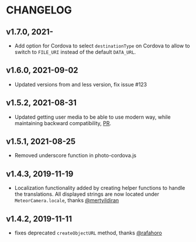 # CHANGELOG

## v1.7.0, 2021-

* Add option for Cordova to select `destinationType` on Cordova to allow to switch to `FILE_URI` instead of the default `DATA_URL`. 

## v1.6.0, 2021-09-02

* Updated versions from and less version, fix issue #123

## v1.5.2, 2021-08-31

* Updated getting user media to be able to use modern way, while maintaining backward compatibility, [PR](https://github.com/meteor/mobile-packages/pull/147).

## v1.5.1, 2021-08-25

* Removed underscore function in photo-cordova.js

## v1.4.3, 2019-11-19

* Localization functionality added by creating helper functions to handle the translations. All displayed strings are now located under `MeteorCamera.locale`, thanks [@mertyildiran](https://github.com/mertyildiran)

## v1.4.2, 2019-11-11

* fixes deprecated `createObjectURL` method, thanks [@rafahoro](https://github.com/rafahoro)
